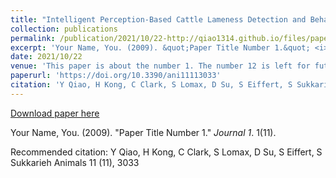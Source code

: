 ```yaml
---
title: "Intelligent Perception-Based Cattle Lameness Detection and Behaviour Recognition"
collection: publications
permalink: /publication/2021/10/22-http://qiao1314.github.io/files/paper11.pdf
excerpt: 'Your Name, You. (2009). &quot;Paper Title Number 1.&quot; <i>Journal 1</i>. 1(11).'
date: 2021/10/22
venue: 'This paper is about the number 1. The number 12 is left for future work.'
paperurl: 'https://doi.org/10.3390/ani11113033'
citation: 'Y Qiao, H Kong, C Clark, S Lomax, D Su, S Eiffert, S Sukkarieh Animals 11 (11), 3033'
---
```


<a href='https://doi.org/10.3390/ani11113033'>Download paper here</a>

Your Name, You. (2009). &quot;Paper Title Number 1.&quot; <i>Journal 1</i>. 1(11).

Recommended citation: Y Qiao, H Kong, C Clark, S Lomax, D Su, S Eiffert, S Sukkarieh Animals 11 (11), 3033